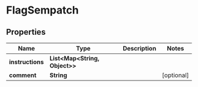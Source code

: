 

# FlagSempatch


## Properties

| Name | Type | Description | Notes |
|------------ | ------------- | ------------- | -------------|
|**instructions** | **List&lt;Map&lt;String, Object&gt;&gt;** |  |  |
|**comment** | **String** |  |  [optional] |



